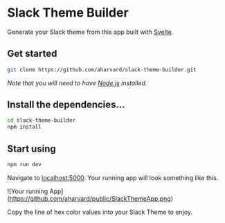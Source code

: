 # Slack Theme Builder

Generate your Slack theme from this app built with [Svelte](https://svelte.dev). 

## Get started
```bash
git clone https://github.com/aharvard/slack-theme-builder.git
```

*Note that you will need to have [Node.js](https://nodejs.org) installed.*

## Install the dependencies...

```bash
cd slack-theme-builder
npm install
```
## Start using
```bash
npm run dev
```
Navigate to [localhost:5000](http://localhost:5000). Your running app will look something like this.

![Your running App] (https://github.com/aharvard/public/SlackThemeApp.png)

Copy the line of hex color values into your Slack Theme to enjoy.